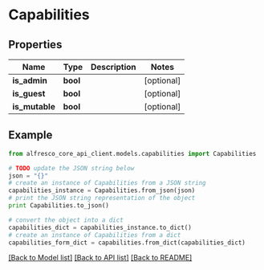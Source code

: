 # Capabilities


## Properties
Name | Type | Description | Notes
------------ | ------------- | ------------- | -------------
**is_admin** | **bool** |  | [optional] 
**is_guest** | **bool** |  | [optional] 
**is_mutable** | **bool** |  | [optional] 

## Example

```python
from alfresco_core_api_client.models.capabilities import Capabilities

# TODO update the JSON string below
json = "{}"
# create an instance of Capabilities from a JSON string
capabilities_instance = Capabilities.from_json(json)
# print the JSON string representation of the object
print Capabilities.to_json()

# convert the object into a dict
capabilities_dict = capabilities_instance.to_dict()
# create an instance of Capabilities from a dict
capabilities_form_dict = capabilities.from_dict(capabilities_dict)
```
[[Back to Model list]](../README.md#documentation-for-models) [[Back to API list]](../README.md#documentation-for-api-endpoints) [[Back to README]](../README.md)


